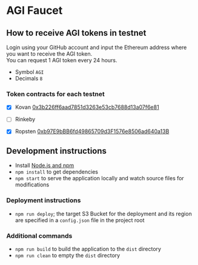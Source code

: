 # AGI Faucet

## How to receive AGI tokens in testnet
Login using your GitHub account and input the Ethereum address where you want to receive the AGI token.  
You can request 1 AGI token every 24 hours.

- Symbol `AGI`
- Decimals `8`

### Token contracts for each testnet
- [x] Kovan [0x3b226ff6aad7851d3263e53cb7688d13a07f6e81](https://kovan.etherscan.io/token/0x3b226ff6aad7851d3263e53cb7688d13a07f6e81)   
- [ ] Rinkeby  
- [x] Ropsten [0xb97E9bBB6fd49865709d3F1576e8506ad640a13B](https://kovan.etherscan.io/token/0xb97E9bBB6fd49865709d3F1576e8506ad640a13B)


## Development instructions
* Install [Node.js and npm](https://nodejs.org/)
* `npm install` to get dependencies
* `npm start` to serve the application locally and watch source files for modifications

### Deployment instructions
* `npm run deploy`; the target S3 Bucket for the deployment and its region are specified in a `config.json` file in the project root

### Additional commands
* `npm run build` to build the application to the `dist` directory
* `npm run clean` to empty the `dist` directory
